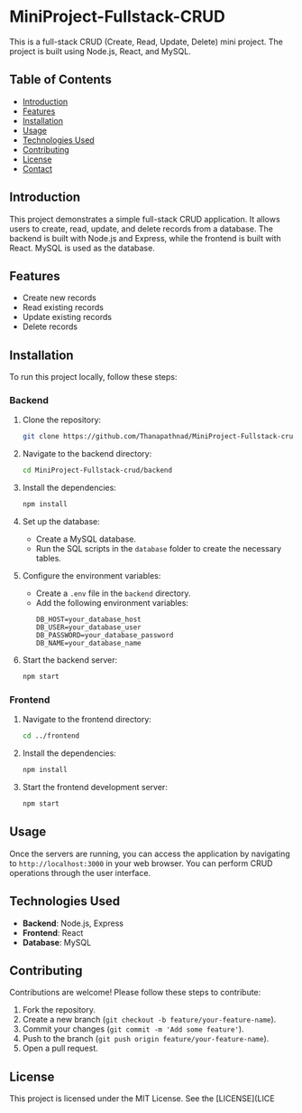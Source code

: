 # MiniProject-Fullstack-CRUD

This is a full-stack CRUD (Create, Read, Update, Delete) mini project. The project is built using Node.js, React, and MySQL.

## Table of Contents

- [Introduction](#introduction)
- [Features](#features)
- [Installation](#installation)
- [Usage](#usage)
- [Technologies Used](#technologies-used)
- [Contributing](#contributing)
- [License](#license)
- [Contact](#contact)

## Introduction

This project demonstrates a simple full-stack CRUD application. It allows users to create, read, update, and delete records from a database. The backend is built with Node.js and Express, while the frontend is built with React. MySQL is used as the database.

## Features

- Create new records
- Read existing records
- Update existing records
- Delete records

## Installation

To run this project locally, follow these steps:

### Backend

1. Clone the repository:
    ```bash
    git clone https://github.com/Thanapathnad/MiniProject-Fullstack-crud.git
    ```
2. Navigate to the backend directory:
    ```bash
    cd MiniProject-Fullstack-crud/backend
    ```
3. Install the dependencies:
    ```bash
    npm install
    ```
4. Set up the database:
    - Create a MySQL database.
    - Run the SQL scripts in the `database` folder to create the necessary tables.

5. Configure the environment variables:
    - Create a `.env` file in the `backend` directory.
    - Add the following environment variables:
      ```env
      DB_HOST=your_database_host
      DB_USER=your_database_user
      DB_PASSWORD=your_database_password
      DB_NAME=your_database_name
      ```

6. Start the backend server:
    ```bash
    npm start
    ```

### Frontend

1. Navigate to the frontend directory:
    ```bash
    cd ../frontend
    ```
2. Install the dependencies:
    ```bash
    npm install
    ```
3. Start the frontend development server:
    ```bash
    npm start
    ```

## Usage

Once the servers are running, you can access the application by navigating to `http://localhost:3000` in your web browser. You can perform CRUD operations through the user interface.

## Technologies Used

- **Backend**: Node.js, Express
- **Frontend**: React
- **Database**: MySQL

## Contributing

Contributions are welcome! Please follow these steps to contribute:

1. Fork the repository.
2. Create a new branch (`git checkout -b feature/your-feature-name`).
3. Commit your changes (`git commit -m 'Add some feature'`).
4. Push to the branch (`git push origin feature/your-feature-name`).
5. Open a pull request.

## License

This project is licensed under the MIT License. See the [LICENSE](LICE

